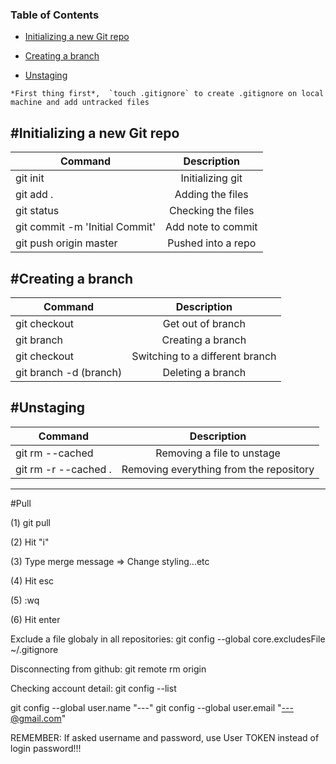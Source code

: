 
### Table of Contents

* [Initializing a new Git repo](#initializing-a-new-git-repo)

* [Creating a branch](#creating-a-branch)

* [Unstaging](#unstaging)

```*First thing first*,  `touch .gitignore` to create .gitignore on local machine and add untracked files```

#Initializing a new Git repo
--

| Command       | Description           | 
| ------------- |:-------------:| 
| git init            | Initializing git | 
| git add .           | Adding the files    |  
| git status          | Checking the files     | 
| git commit -m 'Initial Commit' | Add note to commit     | 
| git push origin master   | Pushed into a repo     | 

#Creating a branch
--

| Command       | Description           | 
| ------------- |:-------------:| 
| git checkout <branchName> | Get out of  branch |
| git branch <branchName>    | Creating a branch    | 
| git checkout <branchName> | Switching to a different branch  |
| git branch -d (branch) | Deleting a branch |

#Unstaging 
--

| Command       | Description           | 
| ------------- |:-------------:| 
| git rm --cached <file>    | Removing a file to unstage    | 
| git rm -r --cached .  | Removing everything from the repository     | 



-----

#Pull

(1) git pull

(2) Hit "i"

(3) Type merge message => Change styling...etc

(4) Hit esc

(5) :wq

(6) Hit enter

Exclude a file globaly in all repositories:
git config --global core.excludesFile ~/.gitignore

Disconnecting from github:
git remote rm origin

Checking account detail:
git config --list

git config --global user.name "---"
git config --global user.email "---@gmail.com"

REMEMBER: If asked username and password, use User TOKEN instead of login password!!! 



